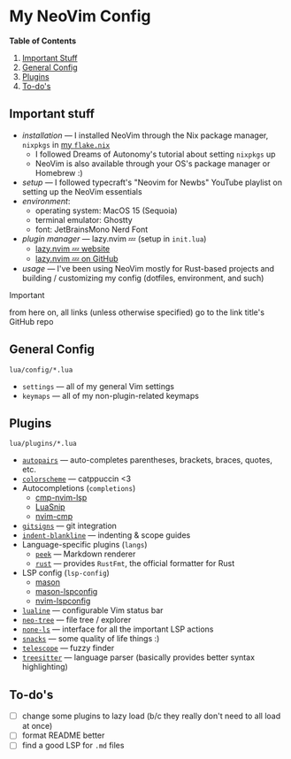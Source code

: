 # My NeoVim Config

**Table of Contents**
1. [Important Stuff](#important-stuff)
2. [General Config](#general-config)
3. [Plugins](#plugins)
4. [To-do's](#to-dos)

## Important stuff
* *installation* &mdash; I installed NeoVim through the Nix package manager, `nixpkgs` in [my `flake.nix`](https://github.com/juneb125/.dotfiles/blob/main/.config/nix/flake.nix)
    * I followed Dreams of Autonomy's tutorial about setting `nixpkgs` up
    * NeoVim is also available through your OS's package manager or Homebrew :)
* *setup* &mdash; I followed typecraft's "Neovim for Newbs" YouTube playlist on setting up the NeoVim essentials
* *environment*:
    * operating system: MacOS 15 (Sequoia)
    * terminal emulator: Ghostty
    * font: JetBrainsMono Nerd Font
* *plugin manager* &mdash; lazy.nvim 💤 (setup in `init.lua`)
	* [lazy.nvim 💤 website](https://lazy.folke.io)
    * [lazy.nvim 💤 on GitHub](https://github.com/folke/lazy.nvim)
* *usage* &mdash; I've been using NeoVim mostly for Rust-based projects and building / customizing my config (dotfiles, environment, and such)

> [!IMPORTANT]
> from here on, all links (unless otherwise specified) go to the link title's GitHub repo

## General Config
`lua/config/*.lua`
* `settings` &mdash; all of my general Vim settings
* `keymaps` &mdash; all of my non-plugin-related keymaps

## Plugins
`lua/plugins/*.lua`
* [`autopairs`](https://github.com/windwp/nvim-autopairs) &mdash; auto-completes parentheses, brackets, braces, quotes, etc.
* [`colorscheme`](https://github.com/catppuccin/nvim) &mdash; catppuccin <3
* Autocompletions (`completions`)
    * [cmp-nvim-lsp](https://github.com/hrsh7th/cmp-nvim-lsp)
    * [LuaSnip](https://github.com/L3MON4D3/LuaSnip)
    * [nvim-cmp](https://github.com/hrsh7th/nvim-cmp)
* [`gitsigns`](https://github.com/lewis6991/gitsigns.nvim) &mdash; git integration
* [`indent-blankline`](https://github.com/lukas-reineke/indent-blankline.nvim) &mdash; indenting & scope guides
* Language-specific plugins (`langs`)
    * [`peek`](https://github.com/toppair/peek.nvim) &mdash; Markdown renderer
    * [`rust`](https://github.com/rust-lang/rust.vim) &mdash; provides `RustFmt`, the official formatter for Rust
* LSP config (`lsp-config`)
    * [mason](https://github.com/williamboman/mason.nvim)
    * [mason-lspconfig](https://github.com/williamboman/mason-lspconfig.nvim)
    * [nvim-lspconfig](https://github.com/neovim/nvim-lspconfig)
* [`lualine`](https://github.com/nvim-lualine/lualine.nvim) &mdash; configurable Vim status bar
* [`neo-tree`](https://github.com/nvim-neo-tree/neo-tree.nvim) &mdash; file tree / explorer
* [`none-ls`](https://github.com/nvimtools/none-ls.nvim) &mdash; interface for all the important LSP actions
* [`snacks`](https://github.com/folke/snacks.nvim) &mdash; some quality of life things :)
* [`telescope`](https://github.com/nvim-telescope/telescope.nvim) &mdash; fuzzy finder
* [`treesitter`](https://github.com/nvim-treesitter/nvim-treesitter) &mdash; language parser (basically provides better syntax highlighting)

## To-do's
- [ ] change some plugins to lazy load (b/c they really don't need to all load at once)
- [ ] format README better
- [ ] find a good LSP for `.md` files
